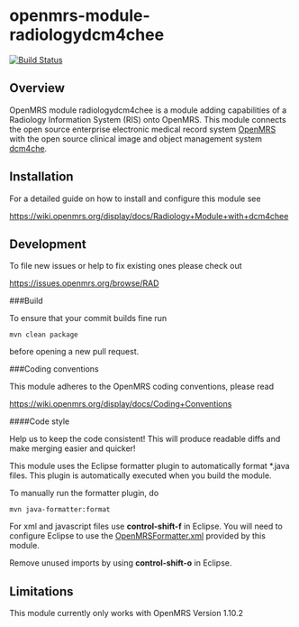 # openmrs-module-radiologydcm4chee

[![Build Status](https://secure.travis-ci.org/openmrs/openmrs-module-radiologydcm4chee.png?branch=master)](https://travis-ci.org/openmrs/openmrs-module-radiologydcm4chee)

## Overview

OpenMRS module radiologydcm4chee is a module adding capabilities of a Radiology
Information System (RIS) onto OpenMRS. This module connects the open source
enterprise electronic medical record system [OpenMRS](http://www.openmrs.org)
with the open source clinical image and object management system
[dcm4che](http://www.dcm4che.org).

## Installation

For a detailed guide on how to install and configure this module see

https://wiki.openmrs.org/display/docs/Radiology+Module+with+dcm4chee

## Development

To file new issues or help to fix existing ones please check out

https://issues.openmrs.org/browse/RAD

###Build

To ensure that your commit builds fine run
```
mvn clean package
```
before opening a new pull request.

###Coding conventions

This module adheres to the OpenMRS coding conventions, please read

https://wiki.openmrs.org/display/docs/Coding+Conventions

####Code style

Help us to keep the code consistent!
This will produce readable diffs and make merging easier and quicker!

This module uses the Eclipse formatter plugin to automatically format *.java
files. This plugin is automatically executed when you build the module.

To manually run the formatter plugin, do
```
mvn java-formatter:format
```

For xml and javascript files use **control-shift-f** in Eclipse.
You will need to configure Eclipse to use the [OpenMRSFormatter.xml](tools/src/main/resources/eclipse/OpenMRSFormatter.xml)
provided by this module.

Remove unused imports by using **control-shift-o** in Eclipse.

## Limitations

This module currently only works with OpenMRS Version 1.10.2

